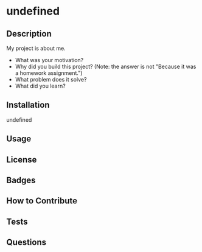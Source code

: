 
  # undefined
  
  ## Description
  
  My project is about me.
  
  - What was your motivation?
  - Why did you build this project? (Note: the answer is not "Because it was a homework assignment.")
  - What problem does it solve?
  - What did you learn?

  ## Installation
  
  undefined
  
  ## Usage
  
  ## License

  ## Badges
  
  ## How to Contribute
    
  ## Tests
  
  ## Questions
